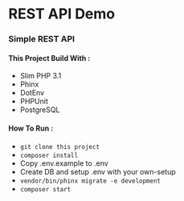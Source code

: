 # REST API Demo
### Simple REST API

#### This Project Build With :
- Slim PHP 3.1
- Phinx
- DotEnv
- PHPUnit
- PostgreSQL

#### How To Run :
- `git clone this project`
- `composer install`
- Copy .env.example to .env
- Create DB and setup .env with your own-setup
- `vendor/bin/phinx migrate -e development`
- `composer start`

